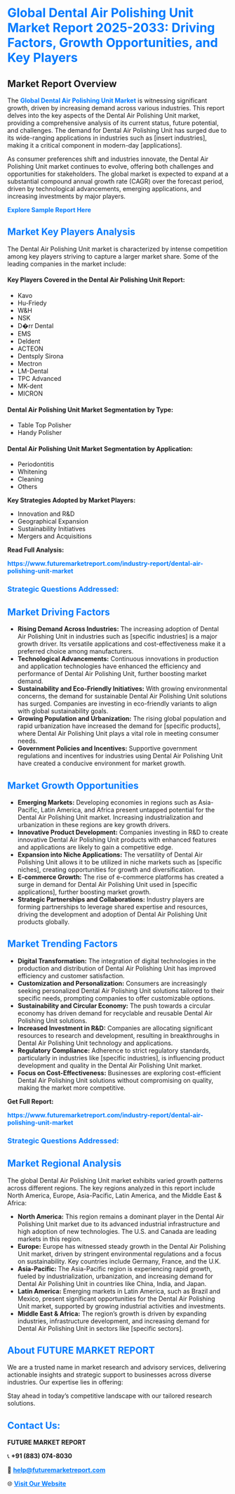 <h1 style="color: #007BFF;">Global Dental Air Polishing Unit Market Report 2025-2033: Driving Factors, Growth Opportunities, and Key Players</h1>

<section id="overview">
<h2>Market Report Overview</h2>
<p>The <a href="https://www.futuremarketreport.com/industry-report/dental-air-polishing-unit-market" style="color: #007BFF; text-decoration: none;"><strong>Global Dental Air Polishing Unit Market</strong></a> is witnessing significant growth, driven by increasing demand across various industries. This report delves into the key aspects of the Dental Air Polishing Unit market, providing a comprehensive analysis of its current status, future potential, and challenges. The demand for Dental Air Polishing Unit has surged due to its wide-ranging applications in industries such as [insert industries], making it a critical component in modern-day [applications].</p>
<p>As consumer preferences shift and industries innovate, the Dental Air Polishing Unit market continues to evolve, offering both challenges and opportunities for stakeholders. The global market is expected to expand at a substantial compound annual growth rate (CAGR) over the forecast period, driven by technological advancements, emerging applications, and increasing investments by major players.</p>
</section>

<section id="overview">
<p><a href="https://www.futuremarketreport.com/request-sample/reportId=79958" style="color: #007BFF; text-decoration: none;"><strong>Explore Sample Report Here</strong></a></p>
</section>

<section id="key-players">
<h2 style="color: #007BFF;">Market Key Players Analysis</h2>
<p>The Dental Air Polishing Unit market is characterized by intense competition among key players striving to capture a larger market share. Some of the leading companies in the market include:</p>
<h4>Key Players Covered in the Dental Air Polishing Unit Report:</h4>
<ul><li>Kavo</li><li>Hu-Friedy</li><li>W&amp;H</li><li>NSK</li><li>D�rr Dental</li><li>EMS</li><li>Deldent</li><li>ACTEON</li><li>Dentsply Sirona</li><li>Mectron</li><li>LM-Dental</li><li>TPC Advanced</li><li>MK-dent</li><li>MICRON</li></ul>
<h4>Dental Air Polishing Unit Market Segmentation by Type:</h4>
<ul><li>Table Top Polisher</li><li>Handy Polisher</li></ul>

<h4>Dental Air Polishing Unit Market Segmentation by Application:</h4>
<ul><li>Periodontitis</li><li>Whitening</li><li>Cleaning</li><li>Others</li></ul>
<p><strong>Key Strategies Adopted by Market Players:</strong></p>
<ul>
<li>Innovation and R&D</li>
<li>Geographical Expansion</li>
<li>Sustainability Initiatives</li>
<li>Mergers and Acquisitions</li>
</ul>
</section>

<section>
<p><strong>Read Full Analysis: </strong></p><a href="https://www.futuremarketreport.com/industry-report/dental-air-polishing-unit-market" style="color: #007BFF; text-decoration: none;"><strong>https://www.futuremarketreport.com/industry-report/dental-air-polishing-unit-market</strong></a>
<h3 style="color: #007BFF;">Strategic Questions Addressed:</h3>
</section>

<section id="driving-factors">
<h2 style="color: #007BFF;">Market Driving Factors</h2>
<ul>
<li><strong>Rising Demand Across Industries:</strong> The increasing adoption of Dental Air Polishing Unit in industries such as [specific industries] is a major growth driver. Its versatile applications and cost-effectiveness make it a preferred choice among manufacturers.</li>
<li><strong>Technological Advancements:</strong> Continuous innovations in production and application technologies have enhanced the efficiency and performance of Dental Air Polishing Unit, further boosting market demand.</li>
<li><strong>Sustainability and Eco-Friendly Initiatives:</strong> With growing environmental concerns, the demand for sustainable Dental Air Polishing Unit solutions has surged. Companies are investing in eco-friendly variants to align with global sustainability goals.</li>
<li><strong>Growing Population and Urbanization:</strong> The rising global population and rapid urbanization have increased the demand for [specific products], where Dental Air Polishing Unit plays a vital role in meeting consumer needs.</li>
<li><strong>Government Policies and Incentives:</strong> Supportive government regulations and incentives for industries using Dental Air Polishing Unit have created a conducive environment for market growth.</li>
</ul>
</section>

<section id="growth-opportunities">
<h2 style="color: #007BFF;">Market Growth Opportunities</h2>
<ul>
<li><strong>Emerging Markets:</strong> Developing economies in regions such as Asia-Pacific, Latin America, and Africa present untapped potential for the Dental Air Polishing Unit market. Increasing industrialization and urbanization in these regions are key growth drivers.</li>
<li><strong>Innovative Product Development:</strong> Companies investing in R&D to create innovative Dental Air Polishing Unit products with enhanced features and applications are likely to gain a competitive edge.</li>
<li><strong>Expansion into Niche Applications:</strong> The versatility of Dental Air Polishing Unit allows it to be utilized in niche markets such as [specific niches], creating opportunities for growth and diversification.</li>
<li><strong>E-commerce Growth:</strong> The rise of e-commerce platforms has created a surge in demand for Dental Air Polishing Unit used in [specific applications], further boosting market growth.</li>
<li><strong>Strategic Partnerships and Collaborations:</strong> Industry players are forming partnerships to leverage shared expertise and resources, driving the development and adoption of Dental Air Polishing Unit products globally.</li>
</ul>
</section>

<section id="trending-factors">
<h2 style="color: #007BFF;">Market Trending Factors</h2>
<ul>
<li><strong>Digital Transformation:</strong> The integration of digital technologies in the production and distribution of Dental Air Polishing Unit has improved efficiency and customer satisfaction.</li>
<li><strong>Customization and Personalization:</strong> Consumers are increasingly seeking personalized Dental Air Polishing Unit solutions tailored to their specific needs, prompting companies to offer customizable options.</li>
<li><strong>Sustainability and Circular Economy:</strong> The push towards a circular economy has driven demand for recyclable and reusable Dental Air Polishing Unit solutions.</li>
<li><strong>Increased Investment in R&D:</strong> Companies are allocating significant resources to research and development, resulting in breakthroughs in Dental Air Polishing Unit technology and applications.</li>
<li><strong>Regulatory Compliance:</strong> Adherence to strict regulatory standards, particularly in industries like [specific industries], is influencing product development and quality in the Dental Air Polishing Unit market.</li>
<li><strong>Focus on Cost-Effectiveness:</strong> Businesses are exploring cost-efficient Dental Air Polishing Unit solutions without compromising on quality, making the market more competitive.</li>
</ul>
</section>

<section>
<p><strong>Get Full Report: </strong></p><a href="https://www.futuremarketreport.com/industry-report/dental-air-polishing-unit-market" style="color: #007BFF; text-decoration: none;"><strong>https://www.futuremarketreport.com/industry-report/dental-air-polishing-unit-market</strong></a>
<h3 style="color: #007BFF;">Strategic Questions Addressed:</h3>
</section>


<section id="regional-analysis">
<h2 style="color: #007BFF;">Market Regional Analysis</h2>
<p>The global Dental Air Polishing Unit market exhibits varied growth patterns across different regions. The key regions analyzed in this report include North America, Europe, Asia-Pacific, Latin America, and the Middle East & Africa:</p>
<ul>
<li><strong>North America:</strong> This region remains a dominant player in the Dental Air Polishing Unit market due to its advanced industrial infrastructure and high adoption of new technologies. The U.S. and Canada are leading markets in this region.</li>
<li><strong>Europe:</strong> Europe has witnessed steady growth in the Dental Air Polishing Unit market, driven by stringent environmental regulations and a focus on sustainability. Key countries include Germany, France, and the U.K.</li>
<li><strong>Asia-Pacific:</strong> The Asia-Pacific region is experiencing rapid growth, fueled by industrialization, urbanization, and increasing demand for Dental Air Polishing Unit in countries like China, India, and Japan.</li>
<li><strong>Latin America:</strong> Emerging markets in Latin America, such as Brazil and Mexico, present significant opportunities for the Dental Air Polishing Unit market, supported by growing industrial activities and investments.</li>
<li><strong>Middle East & Africa:</strong> The region’s growth is driven by expanding industries, infrastructure development, and increasing demand for Dental Air Polishing Unit in sectors like [specific sectors].</li>
</ul>
</section>

<footer>
<h2 style="color: #007BFF;">About FUTURE MARKET REPORT</h2>
<p>We are a trusted name in market research and advisory services, delivering actionable insights and strategic support to businesses across diverse industries. Our expertise lies in offering:</p>

<p>Stay ahead in today’s competitive landscape with our tailored research solutions.</p>

<h2 style="color: #007BFF;">Contact Us:</h2>
<p><strong>FUTURE MARKET REPORT</strong></p>
<p>📞 <strong>+91 (883) 074-8030</strong></p>
<p>📧 <strong><a href="mailto:help@futuremarketreport.com" style="color: #007BFF;">help@futuremarketreport.com</a></strong></p>
<p>🌐 <strong><a href="https://www.futuremarketreport.com/" style="color: #007BFF;">Visit Our Website</a></strong></p>
</footer>
